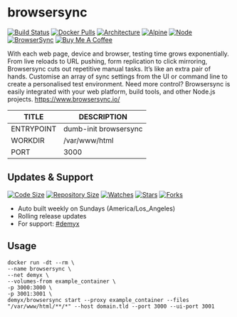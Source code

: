 # browsersync
[![Build Status](https://img.shields.io/travis/demyxco/browsersync?style=flat)](https://travis-ci.org/demyxco/browsersync)
[![Docker Pulls](https://img.shields.io/docker/pulls/demyx/browsersync?style=flat&color=blue)](https://hub.docker.com/r/demyx/browsersync)
[![Architecture](https://img.shields.io/badge/linux-amd64-important?style=flat&color=blue)](https://hub.docker.com/r/demyx/browsersync)
[![Alpine](https://img.shields.io/badge/alpine-3.10.3-informational?style=flat&color=blue)](https://hub.docker.com/r/demyx/browsersync)
[![Node](https://img.shields.io/badge/node-v13.0.1-informational?style=flat&color=blue)](https://hub.docker.com/r/demyx/browsersync)
[![BrowserSync](https://img.shields.io/badge/browsersync-2.26.7-informational?style=flat&color=blue)](https://hub.docker.com/r/demyx/browsersync)
[![Buy Me A Coffee](https://img.shields.io/badge/buy_me_coffee-$5-informational?style=flat&color=blue)](https://www.buymeacoffee.com/VXqkQK5tb)

With each web page, device and browser, testing time grows exponentially. From live reloads to URL pushing, form replication to click mirroring, Browsersync cuts out repetitive manual tasks. It’s like an extra pair of hands. Customise an array of sync settings from the UI or command line to create a personalised test environment. Need more control? Browsersync is easily integrated with your web platform, build tools, and other Node.js projects. https://www.browsersync.io/

TITLE | DESCRIPTION
--- | ---
ENTRYPOINT | dumb-init browsersync
WORKDIR | /var/www/html
PORT | 3000

## Updates & Support
[![Code Size](https://img.shields.io/github/languages/code-size/demyxco/browsersync?style=flat&color=blue)](https://github.com/demyxco/browsersync)
[![Repository Size](https://img.shields.io/github/repo-size/demyxco/browsersync?style=flat&color=blue)](https://github.com/demyxco/browsersync)
[![Watches](https://img.shields.io/github/watchers/demyxco/browsersync?style=flat&color=blue)](https://github.com/demyxco/browsersync)
[![Stars](https://img.shields.io/github/stars/demyxco/browsersync?style=flat&color=blue)](https://github.com/demyxco/browsersync)
[![Forks](https://img.shields.io/github/forks/demyxco/browsersync?style=flat&color=blue)](https://github.com/demyxco/browsersync)

* Auto built weekly on Sundays (America/Los_Angeles)
* Rolling release updates
* For support: [#demyx](https://webchat.freenode.net/?channel=#demyx)

## Usage
```
docker run -dt --rm \
--name browsersync \
--net demyx \
--volumes-from example_container \
-p 3000:3000 \
-p 3001:3001 \
demyx/browsersync start --proxy example_container --files "/var/www/html/**/*" --host domain.tld --port 3000 --ui-port 3001
```
